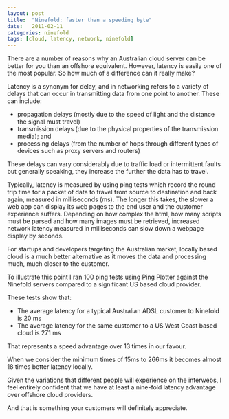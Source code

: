 ```yaml
---
layout: post
title:  "Ninefold: faster than a speeding byte"
date:   2011-02-11
categories: ninefold
tags: [cloud, latency, network, ninefold]
---
```

There are a number of reasons why an Australian cloud server can be
better for you than an offshore equivalent. However, latency is easily
one of the most popular. So how much of a difference can it really make?

Latency is a synonym for delay, and in networking refers to a variety of
delays that can occur in transmitting data from one point to another.
These can include:

* propagation delays (mostly due to the speed of light
and the distance the signal must travel)
* transmission delays (due to
the physical properties of the transmission media); and
* processing delays
(from the number of hops through different types of devices such as
proxy servers and routers)

These delays can vary considerably due to traffic load or intermittent
faults but generally speaking, they increase the further the data has to travel.

Typically, latency is measured by using ping tests which record the
round trip time for a packet of data to travel from source to
destination and back again, measured in milliseconds (ms). The longer
this takes, the slower a web app can display its web pages to the end
user and the customer experience suffers. Depending on how complex the
html, how many scripts must be parsed and how many images must be
retrieved, increased network latency measured in milliseconds can slow
down a webpage display by seconds.

For startups and developers targeting the Australian market, locally
based cloud is a much better alternative as it moves the data and
processing much, much closer to the customer.

To illustrate this point I ran 100 ping tests using Ping Plotter against
the Ninefold servers compared to a significant US based cloud provider.

These tests show that:

* The average latency for a typical Australian ADSL customer to Ninefold
is 20 ms
* The average latency for the same customer to a US West Coast based cloud
is 271 ms

That represents a speed advantage over 13 times in our favour.

When we consider the minimum times of 15ms to 266ms it becomes almost 18
times better latency locally.

Given the variations that different people
will experience on the interwebs, I feel entirely confident that we have
at least a nine-fold latency advantage over offshore cloud providers.

And that is something your customers will definitely appreciate.
